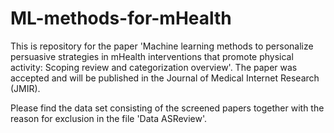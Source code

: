 # ML-methods-for-mHealth
This is repository for the paper 'Machine learning methods to personalize persuasive strategies in mHealth interventions that promote physical activity: Scoping review and categorization overview'. The paper was accepted and will be published in the Journal of Medical Internet Research (JMIR).

Please find the data set consisting of the screened papers together with the reason for exclusion in the file 'Data ASReview'.
